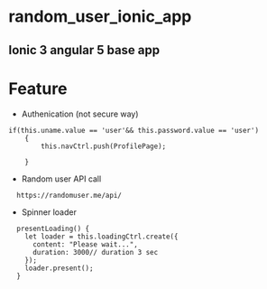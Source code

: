 # random_user_ionic_app

## Ionic 3 angular 5 base app

# Feature 

- Authenication (not secure way)
````
if(this.uname.value == 'user'&& this.password.value == 'user')
  	{
  		this.navCtrl.push(ProfilePage);
    
  	}
````
-  Random user API call
```
  https://randomuser.me/api/
  ```

-  Spinner loader
    
````
  presentLoading() {
    let loader = this.loadingCtrl.create({
      content: "Please wait...",
      duration: 3000// duration 3 sec
    });
    loader.present();
  }
````
